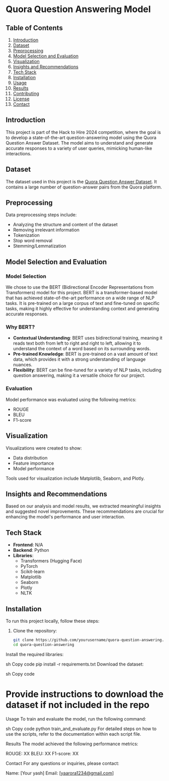 # Quora Question Answering Model

## Table of Contents
1. [Introduction](#introduction)
2. [Dataset](#dataset)
3. [Preprocessing](#preprocessing)
4. [Model Selection and Evaluation](#model-selection-and-evaluation)
5. [Visualization](#visualization)
6. [Insights and Recommendations](#insights-and-recommendations)
7. [Tech Stack](#tech-stack)
8. [Installation](#installation)
9. [Usage](#usage)
10. [Results](#results)
11. [Contributing](#contributing)
12. [License](#license)
13. [Contact](#contact)

## Introduction
This project is part of the Hack to Hire 2024 competition, where the goal is to develop a state-of-the-art question-answering model using the Quora Question Answer Dataset. The model aims to understand and generate accurate responses to a variety of user queries, mimicking human-like interactions.

## Dataset
The dataset used in this project is the [Quora Question Answer Dataset](https://huggingface.co/datasets/toughdata/quora-question-answer-dataset). It contains a large number of question-answer pairs from the Quora platform.

## Preprocessing
Data preprocessing steps include:
- Analyzing the structure and content of the dataset
- Removing irrelevant information
- Tokenization
- Stop word removal
- Stemming/Lemmatization

## Model Selection and Evaluation
### Model Selection
We chose to use the BERT (Bidirectional Encoder Representations from Transformers) model for this project. BERT is a transformer-based model that has achieved state-of-the-art performance on a wide range of NLP tasks. It is pre-trained on a large corpus of text and fine-tuned on specific tasks, making it highly effective for understanding context and generating accurate responses.

### Why BERT?
- **Contextual Understanding**: BERT uses bidirectional training, meaning it reads text both from left to right and right to left, allowing it to understand the context of a word based on its surrounding words.
- **Pre-trained Knowledge**: BERT is pre-trained on a vast amount of text data, which provides it with a strong understanding of language nuances.
- **Flexibility**: BERT can be fine-tuned for a variety of NLP tasks, including question answering, making it a versatile choice for our project.

### Evaluation
Model performance was evaluated using the following metrics:
- ROUGE
- BLEU
- F1-score

## Visualization
Visualizations were created to show:
- Data distribution
- Feature importance
- Model performance

Tools used for visualization include Matplotlib, Seaborn, and Plotly.

## Insights and Recommendations
Based on our analysis and model results, we extracted meaningful insights and suggested novel improvements. These recommendations are crucial for enhancing the model's performance and user interaction.

## Tech Stack
- **Frontend**: N/A
- **Backend**: Python
- **Libraries**: 
  - Transformers (Hugging Face)
  - PyTorch
  - Scikit-learn
  - Matplotlib
  - Seaborn
  - Plotly
  - NLTK

## Installation
To run this project locally, follow these steps:

1. Clone the repository:
   ```sh
   git clone https://github.com/yourusername/quora-question-answering.git
   cd quora-question-answering
Install the required libraries:

sh
Copy code
pip install -r requirements.txt
Download the dataset:

sh
Copy code
# Provide instructions to download the dataset if not included in the repo
Usage
To train and evaluate the model, run the following command:

sh
Copy code
python train_and_evaluate.py
For detailed steps on how to use the scripts, refer to the documentation within each script file.

Results
The model achieved the following performance metrics:

ROUGE: XX
BLEU: XX
F1-score: XX


Contact
For any questions or inquiries, please contact:

Name: [Your yash]
Email: [yaarora1234@gmail.com]